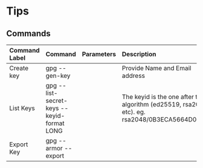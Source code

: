 # Tips

## Commands
| Command Label | Command | Parameters | Description |
|:--------------|:--------|:-----------|:------------|
|Create key|gpg --gen-key||Provide Name and Email address|
|List Keys|gpg --list-secret-keys --keyid-format LONG||The keyid is the one after the algorithm (ed25519, rsa2048, etc). eg. rsa2048/0B3ECA5664D04448|
|Export Key|gpg --armor --export <keyId>|||
